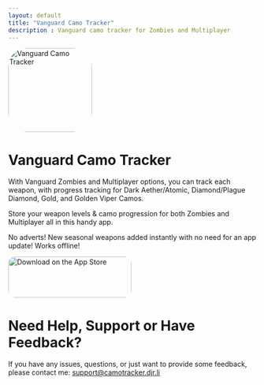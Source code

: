 ```yaml
---
layout: default
title: "Vanguard Camo Tracker"
description : Vanguard camo tracker for Zombies and Multiplayer
---
```


<a href="https://apps.apple.com/us/app/vanguard-camo-tracker/id1594861329?itscg=30200&amp;itsct=apps_box_appicon" style="width: 170px; height: 170px; border-radius: 22%; overflow: hidden; display: inline-block; vertical-align: middle;"><img src="https://is1-ssl.mzstatic.com/image/thumb/Purple116/v4/44/40/f5/4440f566-2e77-5aef-dc31-e4a2f5af42a6/AppIcon-0-0-1x_U007emarketing-0-0-0-7-0-0-sRGB-0-0-0-GLES2_U002c0-512MB-85-220-0-0.png/540x540bb.jpg" alt="Vanguard Camo Tracker" style="width: 170px; height: 170px; border-radius: 22%; overflow: hidden; display: inline-block; vertical-align: middle;"></a>

# Vanguard Camo Tracker

With Vanguard Zombies and Multiplayer options, you can track each weapon, with progress tracking for Dark Aether/Atomic, Diamond/Plague Diamond, Gold, and Golden Viper Camos. 

Store your weapon levels & camo progression for both Zombies and Multiplayer all in this handy app. 

No adverts!
New seasonal weapons added instantly with no need for an app update!
Works offline!

<a href="https://apps.apple.com/us/app/vanguard-camo-tracker/id1594861329?itsct=apps_box_badge&amp;itscg=30200" style="display: inline-block; overflow: hidden; border-radius: 13px; width: 250px; height: 83px;"><img src="https://tools.applemediaservices.com/api/badges/download-on-the-app-store/black/en-us?size=250x83&amp;releaseDate=1637366400" alt="Download on the App Store" style="border-radius: 13px; width: 250px; height: 83px;"></a>

# Need Help, Support or Have Feedback?
If you have any issues, questions, or just want to provide some feedback, please contact me: <support@camotracker.djr.li>

